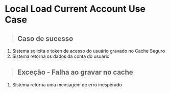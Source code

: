 # Local Load Current Account Use Case

> ## Caso de sucesso
1. Sistema solicita o token de acesso do usuário gravado no Cache Seguro
2. Sistema retorna os dados da conta do usuário

> ## Exceção - Falha ao gravar no cache
1. Sistema retorna uma mensagem de erro inesperado

